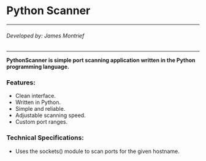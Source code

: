 # Python Scanner
___
###### Developed by: James Montrief
___

**PythonScanner is simple port scanning application written in the Python programming language.**

### Features:

- Clean interface.
- Written in Python.
- Simple and reliable.
- Adjustable scanning speed.
- Custom port ranges.

### Technical Specifications:

- Uses the sockets() module to scan ports for the given hostname.

